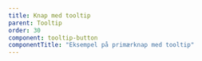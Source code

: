 ```yaml
---
title: Knap med tooltip
parent: Tooltip
order: 30
component: tooltip-button
componentTitle: "Eksempel på primærknap med tooltip"
---
```

